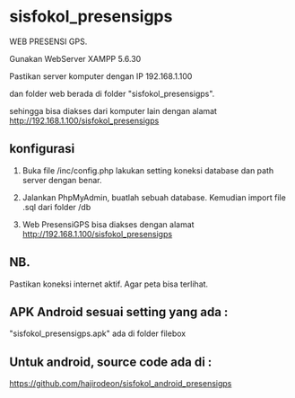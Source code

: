 # sisfokol_presensigps

WEB PRESENSI GPS.

Gunakan WebServer XAMPP 5.6.30

Pastikan server komputer dengan IP 192.168.1.100

dan folder web berada di folder "sisfokol_presensigps".

sehingga bisa diakses dari komputer lain dengan alamat http://192.168.1.100/sisfokol_presensigps



konfigurasi 
---

1. Buka file /inc/config.php lakukan setting koneksi database dan path server dengan benar.

2. Jalankan PhpMyAdmin, buatlah sebuah database. Kemudian import file .sql dari folder /db

3. Web PresensiGPS bisa diakses dengan alamat http://192.168.1.100/sisfokol_presensigps




NB.
---

Pastikan koneksi internet aktif. Agar peta bisa terlihat.




APK Android sesuai setting yang ada :
---

"sisfokol_presensigps.apk" ada di folder filebox






Untuk android, source code ada di :
---

https://github.com/hajirodeon/sisfokol_android_presensigps













